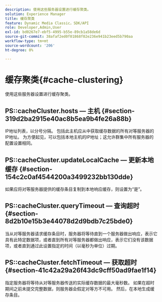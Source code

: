 ```yaml
---
description: 使用这些服务器设置进行缓存聚类。
solution: Experience Manager
title: 缓存聚类
feature: Dynamic Media Classic，SDK/API
role: Developer,Admin,User
exl-id: bd0267e7-ebf5-4995-b55e-89cb1a58de6d
source-git-commit: 38afaf2ed0f01868f02e236e941b23eed5b790aa
workflow-type: tm+mt
source-wordcount: '206'
ht-degree: 0%

---
```


# 缓存聚类{#cache-clustering}

使用这些服务器设置进行缓存聚类。

## PS::cacheCluster.hosts — 主机 {#section-319d2ba2915e40ac8b5ea9b4fe26a88b}

IP地址列表，以分号分隔。 包括此主机应从中获取缓存数据的所有对等服务器的IP地址。 为方便起见，可以包括本地主机的IP地址；这允许群集中所有服务器的配置设置相同。

## PS::cacheCluster.updateLocalCache — 更新本地缓存 {#section-154c2c0af4544200a3499232bb130dde}

如果应将对等服务器提供的缓存条目复制到本地响应缓存，则设置为“是”。

## PS::cacheCluster.queryTimeout — 查询超时 {#section-8d2b10e15b3e44078d2d9bdb7c25bde0}

当从对等服务器请求缓存条目时，服务器将等待直到一个服务器做出响应，表示它具有此特定数据项，或者直到所有对等服务器都做出响应，表示它们没有该数据项，或者直到通过此设置指定的时间（以毫秒为单位）过期。

## PS::cacheCluster.fetchTimeout — 获取超时 {#section-41c42a29a26f43dc9cff50ad9fae1f14}

指定服务器将等待从对等服务器传送的实际缓存数据的最大毫秒数。 如果在超时期间之前未提交完整数据，则服务器会假定对等方不可用。 然后，在本地生成缓存条目。
